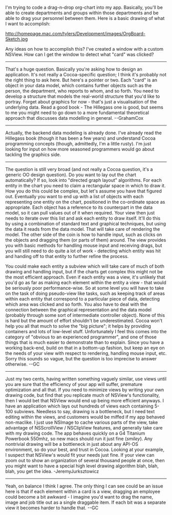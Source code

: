 

I'm trying to code a drag-n-drop org-chart into my app. Basically, you'll be able to create departments and groups within those departments and be able to drag your personnel between them. Here is a basic drawing of what I want to accomplish:

http://homepage.mac.com/tylers/Development/images/OrgBoard-Sketch.jpg

Any ideas on how to accomplish this? I've created a window with a custom NSView. How can I get the window to detect what "card" was clicked?

----

That's a huge question. Basically you're asking how to design an application. It's not really a Cocoa-specific question; I think it's probably not the right thing to ask here. But here's a pointer or two. Each "card" is an object in your data model, which contains further objects such as the person, the department, who reports to whom, and so forth. You need to develop a structure that models the real-world structure that you'd like to portray. Forget about graphics for now - that's just a visualisation of the underlying data. Read a good book - The Hillegass one is good, but seems to me you might need to go down to a more fundamental theoretical approach that discusses data modelling in general. --GrahamCox

----

Actually, the backend data modeling is already done. I've already read the Hillegass book (though it has been a few years) and understand Cocoa programming concepts (though, admittedly, I'm a little rusty). I'm just looking for input on how more seasoned programmers would go about tackling the graphics side.

----

The question is still very broad (and not really a Cocoa question, it's a generic OO design question). Do you want to lay out the chart automatically? If so, look into "directed graph layout" algorithms. For each entity in the chart you need to claim a rectangular space in which to draw it. How you do this could be complex, but let's assume you have that figured out. Eventually you want to end up with a list of objects with each representing one entity on the chart, positioned in the co-ordinate space as appropriate. Each object has a reference to its counterpart in the data model, so it can pull values out of it when required. Your view then just needs to iterate over this list and ask each entity to draw itself. It'll do this by using a combination of standard text and graphical techniques, but using the data it reads from the data model. That will take care of rendering the model. The other side of the coin is how to handle input, such as clicks on the objects and dragging them (or parts of them) around. The view provides you with basic methods for handling mouse input and receiving drags, but you will still need to do quite a lot of work - detecting which entity was hit and handing off to that entity to further refine the process.

You could make each entity a subview which will take care of much of both drawing and handling input, but if the charts get complex this might not be the most efficient approach. Even if each entity was a view, it's unlikely that you'd go as far as making each element within the entity a view - that would be seriously poor performance-wise. So at some level you will have to take on the task of doing pseudo-view like tasks, such as keeping track of areas within each entity that correspond to a particular piece of data, detecting which area was clicked and so forth. You also have to deal with the connection between the graphical representation and the data model (probably through some sort of intermediate controller object). None of this is hard but the amount of effort shouldn't be underestimated. Cocoa won't help you all that much to solve the "big picture"; it helps by providing containers and lots of low-level stuff. Unfortunately I feel this comes into the category of "obvious to an experienced programmer", and one of those things that is much easier to demonstrate than to explain. Since you have a working back-end, build on that in a bottom-up fashion, but keep an eye on the needs of your view with respect to rendering, handling mouse input, etc. Sorry this sounds so vague, but the question is too imprecise to answer otherwise. --GC

----
Just my two cents, having written something vaguely similar, use views until you are sure that the efficiency of your app will suffer, premature optimization and all that. If you need to minimize views by writing your own drawing code, but find that you replicate much of NSView's functionality, then I would bet that NSView would end up being more efficient anyways. I have an application which lays out hundreds of views each containing 5-100 subviews. Needless to say, drawing is a bottleneck, but I need text editing within the views, and customers would be miffed if my app behaved non-maclike. I just use NSImage to cache various parts of the view, take advantage of NSScrollView / NSClipView features, and generally take care with my drawing code. The app behaves quickly on a G4 Titanium Powerbook 550mhz, so new macs should run it just fine (*smiley*). Any nontrivial drawing will be a bottleneck in just about any API-OS environment, so do your best, and trust in Cocoa. Looking at your example, I suspect that NSView's would fit your needs just fine. If your view can zoom out to show an organization of several thousand people at once, then you might want to have a special high level drawing algorithm blah, blah, blah, you get the idea. -JeremyJurksztowicz

----

Yeah, on balance I think I agree. The only thing I can see could be an issue here is that if each element within a card is a view, dragging an employee could become a bit awkward - I imagine you'd want to drag the name, image and job title out as a single draggable item. If each bit was a separate view it becomes harder to handle that. --GC
